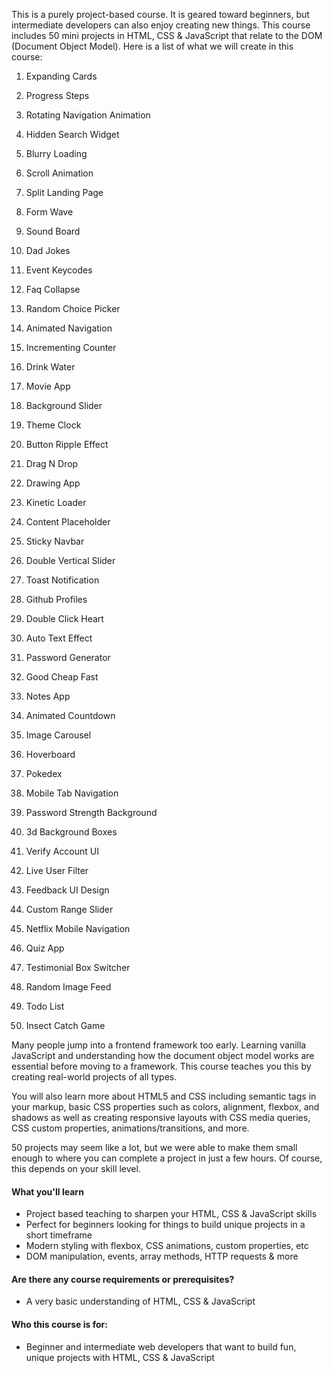 This is a purely project-based course. It is geared toward beginners, but intermediate developers can also enjoy creating new things. This course includes 50 mini projects in HTML, CSS & JavaScript that relate to the DOM (Document Object Model). Here is a list of what we will create in this course:

1.  Expanding Cards

2.  Progress Steps

3.  Rotating Navigation Animation

4.  Hidden Search Widget

5.  Blurry Loading

6.  Scroll Animation

7.  Split Landing Page

8.  Form Wave

9.  Sound Board

10. Dad Jokes

11. Event Keycodes

12. Faq Collapse

13. Random Choice Picker

14. Animated Navigation

15. Incrementing Counter

16. Drink Water

17. Movie App

18. Background Slider

19. Theme Clock

20. Button Ripple Effect

21. Drag N Drop

22. Drawing App

23. Kinetic Loader

24. Content Placeholder

25. Sticky Navbar

26. Double Vertical Slider

27. Toast Notification

28. Github Profiles

29. Double Click Heart

30. Auto Text Effect

31. Password Generator

32. Good Cheap Fast

33. Notes App

34. Animated Countdown

35. Image Carousel

36. Hoverboard

37. Pokedex

38. Mobile Tab Navigation

39. Password Strength Background

40. 3d Background Boxes

41. Verify Account UI

42. Live User Filter

43. Feedback UI Design

44. Custom Range Slider

45. Netflix Mobile Navigation

46. Quiz App

47. Testimonial Box Switcher

48. Random Image Feed

49. Todo List

50. Insect Catch Game

Many people jump into a frontend framework too early. Learning vanilla JavaScript and understanding how the document object model works are essential before moving to a framework. This course teaches you this by creating real-world projects of all types.

You will also learn more about HTML5 and CSS including semantic tags in your markup, basic CSS properties such as colors, alignment, flexbox, and shadows as well as creating responsive layouts with CSS media queries, CSS custom properties, animations/transitions, and more.

50 projects may seem like a lot, but we were able to make them small enough to where you can complete a project in just a few hours. Of course, this depends on your skill level.

#### What you'll learn

- Project based teaching to sharpen your HTML, CSS & JavaScript skills
- Perfect for beginners looking for things to build unique projects in a short timeframe
- Modern styling with flexbox, CSS animations, custom properties, etc
- DOM manipulation, events, array methods, HTTP requests & more

#### Are there any course requirements or prerequisites?

- A very basic understanding of HTML, CSS & JavaScript

#### Who this course is for:

- Beginner and intermediate web developers that want to build fun, unique projects with HTML, CSS & JavaScript
